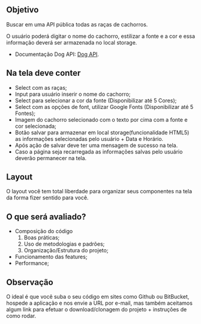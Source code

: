 ## Objetivo

Buscar em uma API pública todas as raças de cachorros.

O usuário poderá digitar o nome do cachorro, estilizar a fonte e a cor e essa informação deverá ser armazenada no local storage.

-   Documentação Dog API: [Dog API](https://dog.ceo/dog-api/).

## Na tela deve conter

-   Select com as raças;
-   Input para usuário inserir o nome do cachorro;
-   Select para selecionar a cor da fonte (Disponibilizar até 5 Cores);
-   Select com as opções de font, utilizar Google Fonts (Disponibilizar até 5 Fontes);
-   Imagem do cachorro selecionado com o texto por cima com a fonte e cor selecionada;
-   Botão salvar para armazenar em local storage(funcionalidade HTML5) as informações selecionadas pelo usuário + Data e Horário.
-   Após ação de salvar deve ter uma mensagem de sucesso na tela.
-   Caso a página seja recarregada as informações salvas pelo usuário deverão permanecer na tela.

## Layout

O layout você tem total liberdade para organizar seus componentes na tela da forma fizer sentido para você.

## O que será avaliado?

-   Composição do código
    1. Boas práticas;
    2. Uso de metodologias e padrões;
    3. Organização/Estrutura do projeto;
-   Funcionamento das features;
-   Performance;

## Observação

O ideal é que você suba o seu código em sites como Github ou BitBucket, hospede a aplicação e nos envie a URL por e-mail, mas também aceitamos algum link para efetuar o download/clonagem do projeto + instruções de como rodar.
